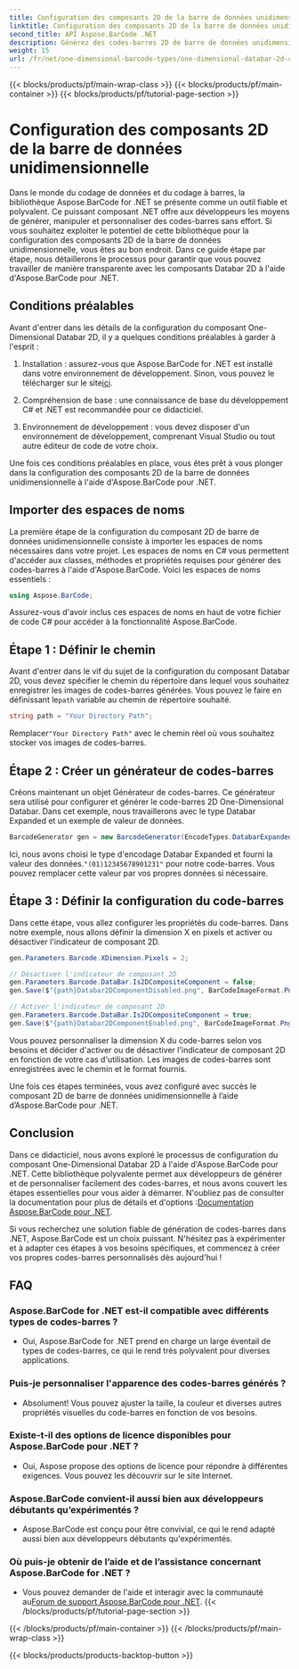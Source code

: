 ```yaml
---
title: Configuration des composants 2D de la barre de données unidimensionnelle
linktitle: Configuration des composants 2D de la barre de données unidimensionnelle
second_title: API Aspose.BarCode .NET
description: Générez des codes-barres 2D de barre de données unidimensionnelles avec Aspose.BarCode pour .NET. Suivez notre guide étape par étape pour la configuration et la personnalisation. Commencez à créer des codes-barres uniques dès aujourd'hui !
weight: 15
url: /fr/net/one-dimensional-barcode-types/one-dimensional-databar-2d-component-configuration/
---
```


{{< blocks/products/pf/main-wrap-class >}}
{{< blocks/products/pf/main-container >}}
{{< blocks/products/pf/tutorial-page-section >}}

# Configuration des composants 2D de la barre de données unidimensionnelle


Dans le monde du codage de données et du codage à barres, la bibliothèque Aspose.BarCode for .NET se présente comme un outil fiable et polyvalent. Ce puissant composant .NET offre aux développeurs les moyens de générer, manipuler et personnaliser des codes-barres sans effort. Si vous souhaitez exploiter le potentiel de cette bibliothèque pour la configuration des composants 2D de la barre de données unidimensionnelle, vous êtes au bon endroit. Dans ce guide étape par étape, nous détaillerons le processus pour garantir que vous pouvez travailler de manière transparente avec les composants Databar 2D à l'aide d'Aspose.BarCode pour .NET.

## Conditions préalables

Avant d'entrer dans les détails de la configuration du composant One-Dimensional Databar 2D, il y a quelques conditions préalables à garder à l'esprit :

1. Installation : assurez-vous que Aspose.BarCode for .NET est installé dans votre environnement de développement. Sinon, vous pouvez le télécharger sur le site[ici](https://releases.aspose.com/barcode/net/).

2. Compréhension de base : une connaissance de base du développement C# et .NET est recommandée pour ce didacticiel.

3. Environnement de développement : vous devez disposer d'un environnement de développement, comprenant Visual Studio ou tout autre éditeur de code de votre choix.

Une fois ces conditions préalables en place, vous êtes prêt à vous plonger dans la configuration des composants 2D de la barre de données unidimensionnelle à l'aide d'Aspose.BarCode pour .NET.

## Importer des espaces de noms

La première étape de la configuration du composant 2D de barre de données unidimensionnelle consiste à importer les espaces de noms nécessaires dans votre projet. Les espaces de noms en C# vous permettent d'accéder aux classes, méthodes et propriétés requises pour générer des codes-barres à l'aide d'Aspose.BarCode. Voici les espaces de noms essentiels :

```csharp
using Aspose.BarCode;
```

Assurez-vous d'avoir inclus ces espaces de noms en haut de votre fichier de code C# pour accéder à la fonctionnalité Aspose.BarCode.

## Étape 1 : Définir le chemin

Avant d'entrer dans le vif du sujet de la configuration du composant Databar 2D, vous devez spécifier le chemin du répertoire dans lequel vous souhaitez enregistrer les images de codes-barres générées. Vous pouvez le faire en définissant le`path` variable au chemin de répertoire souhaité.

```csharp
string path = "Your Directory Path";
```

 Remplacer`"Your Directory Path"` avec le chemin réel où vous souhaitez stocker vos images de codes-barres.

## Étape 2 : Créer un générateur de codes-barres

Créons maintenant un objet Générateur de codes-barres. Ce générateur sera utilisé pour configurer et générer le code-barres 2D One-Dimensional Databar. Dans cet exemple, nous travaillerons avec le type Databar Expanded et un exemple de valeur de données.

```csharp
BarcodeGenerator gen = new BarcodeGenerator(EncodeTypes.DatabarExpanded, "(01)12345678901231");
```

 Ici, nous avons choisi le type d'encodage Databar Expanded et fourni la valeur des données.`"(01)12345678901231"` pour notre code-barres. Vous pouvez remplacer cette valeur par vos propres données si nécessaire.

## Étape 3 : Définir la configuration du code-barres

Dans cette étape, vous allez configurer les propriétés du code-barres. Dans notre exemple, nous allons définir la dimension X en pixels et activer ou désactiver l'indicateur de composant 2D.

```csharp
gen.Parameters.Barcode.XDimension.Pixels = 2;

// Désactiver l'indicateur de composant 2D
gen.Parameters.Barcode.DataBar.Is2DCompositeComponent = false;
gen.Save($"{path}Databar2DComponentDisabled.png", BarCodeImageFormat.Png);

// Activer l'indicateur de composant 2D
gen.Parameters.Barcode.DataBar.Is2DCompositeComponent = true;
gen.Save($"{path}Databar2DComponentEnabled.png", BarCodeImageFormat.Png);
```

Vous pouvez personnaliser la dimension X du code-barres selon vos besoins et décider d'activer ou de désactiver l'indicateur de composant 2D en fonction de votre cas d'utilisation. Les images de codes-barres sont enregistrées avec le chemin et le format fournis.

Une fois ces étapes terminées, vous avez configuré avec succès le composant 2D de barre de données unidimensionnelle à l’aide d’Aspose.BarCode pour .NET.

## Conclusion

 Dans ce didacticiel, nous avons exploré le processus de configuration du composant One-Dimensional Databar 2D à l'aide d'Aspose.BarCode pour .NET. Cette bibliothèque polyvalente permet aux développeurs de générer et de personnaliser facilement des codes-barres, et nous avons couvert les étapes essentielles pour vous aider à démarrer. N'oubliez pas de consulter la documentation pour plus de détails et d'options :[Documentation Aspose.BarCode pour .NET](https://reference.aspose.com/barcode/net/).

Si vous recherchez une solution fiable de génération de codes-barres dans .NET, Aspose.BarCode est un choix puissant. N'hésitez pas à expérimenter et à adapter ces étapes à vos besoins spécifiques, et commencez à créer vos propres codes-barres personnalisés dès aujourd'hui !

## FAQ

### Aspose.BarCode for .NET est-il compatible avec différents types de codes-barres ?
- Oui, Aspose.BarCode for .NET prend en charge un large éventail de types de codes-barres, ce qui le rend très polyvalent pour diverses applications.

### Puis-je personnaliser l'apparence des codes-barres générés ?
- Absolument! Vous pouvez ajuster la taille, la couleur et diverses autres propriétés visuelles du code-barres en fonction de vos besoins.

### Existe-t-il des options de licence disponibles pour Aspose.BarCode pour .NET ?
- Oui, Aspose propose des options de licence pour répondre à différentes exigences. Vous pouvez les découvrir sur le site Internet.

### Aspose.BarCode convient-il aussi bien aux développeurs débutants qu’expérimentés ?
- Aspose.BarCode est conçu pour être convivial, ce qui le rend adapté aussi bien aux développeurs débutants qu'expérimentés.

### Où puis-je obtenir de l’aide et de l’assistance concernant Aspose.BarCode for .NET ?
-  Vous pouvez demander de l'aide et interagir avec la communauté au[Forum de support Aspose.BarCode pour .NET](https://forum.aspose.com/c/barcode/13).
{{< /blocks/products/pf/tutorial-page-section >}}

{{< /blocks/products/pf/main-container >}}
{{< /blocks/products/pf/main-wrap-class >}}

{{< blocks/products/products-backtop-button >}}
